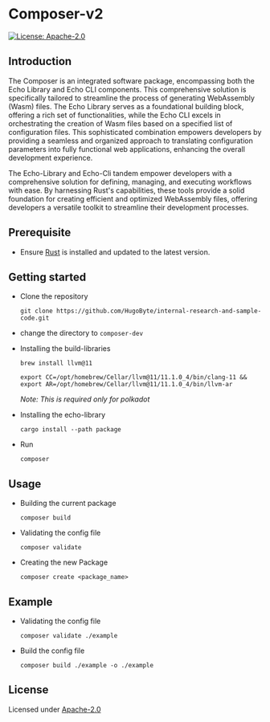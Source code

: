 # Composer-v2

[![License: Apache-2.0](https://img.shields.io/github/license/icon-project/IBC-Integration.svg?style=flat-square)](https://www.apache.org/licenses/LICENSE-2.0)

## Introduction

The Composer is an integrated software package, encompassing both the Echo Library and Echo CLI components. This comprehensive solution is specifically tailored to streamline the process of generating WebAssembly (Wasm) files. The Echo Library serves as a foundational building block, offering a rich set of functionalities, while the Echo CLI excels in orchestrating the creation of Wasm files based on a specified list of configuration files. This sophisticated combination empowers developers by providing a seamless and organized approach to translating configuration parameters into fully functional web applications, enhancing the overall development experience.

 The Echo-Library and Echo-Cli tandem empower developers with a comprehensive solution for defining, managing, and executing workflows with ease. By harnessing Rust's capabilities, these tools provide a solid foundation for creating efficient and optimized WebAssembly files, offering developers a versatile toolkit to streamline their development processes.

## Prerequisite

- Ensure [Rust](https://www.rust-lang.org/tools/install) is installed and updated to the latest version.
  
## Getting started

- Clone the repository
  
  ```
  git clone https://github.com/HugoByte/internal-research-and-sample-code.git
  ```

- change the directory to `composer-dev`

- Installing the build-libraries
  
  ```
  brew install llvm@11  
  ```

  ```
  export CC=/opt/homebrew/Cellar/llvm@11/11.1.0_4/bin/clang-11 && export AR=/opt/homebrew/Cellar/llvm@11/11.1.0_4/bin/llvm-ar
  ```
  *Note: This is required only for polkadot*

- Installing the echo-library

  ```
  cargo install --path package
  ```

- Run
  
  ```
  composer
  ```

## Usage

- Building the current package
  
  ```
  composer build
  ```

- Validating the config file
  
  ```
  composer validate
  ```

- Creating the new Package
  
  ```
  composer create <package_name>
  ```

## Example

- Validating the config file
  
    ```
    composer validate ./example
    ```

- Build the config file

    ```
    composer build ./example -o ./example
    ```

## License

Licensed under [Apache-2.0](https://www.apache.org/licenses/LICENSE-2.0)